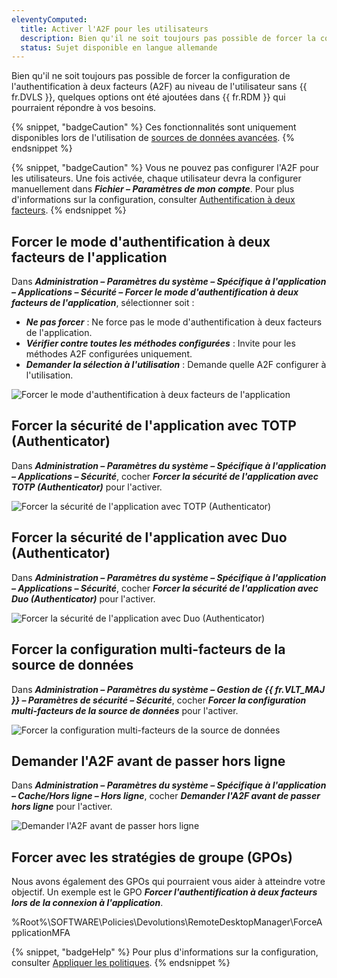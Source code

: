 ```yaml
---
eleventyComputed:
  title: Activer l'A2F pour les utilisateurs
  description: Bien qu'il ne soit toujours pas possible de forcer la configuration de l'authentification à deux facteurs (A2F) au niveau de l'utilisateur sans {{ fr.DVLS }}, quelques options ont été ajoutées dans {{ fr.RDM }} qui pourraient répondre à vos besoins.
  status: Sujet disponible en langue allemande
---
```

Bien qu'il ne soit toujours pas possible de forcer la configuration de l'authentification à deux facteurs (A2F) au niveau de l'utilisateur sans {{ fr.DVLS }}, quelques options ont été ajoutées dans {{ fr.RDM }} qui pourraient répondre à vos besoins.

{% snippet, "badgeCaution" %}
Ces fonctionnalités sont uniquement disponibles lors de l'utilisation de [sources de données avancées](/rdm/windows/data-sources/data-sources-types/advanced-data-sources/).
{% endsnippet %}

{% snippet, "badgeCaution" %}
Vous ne pouvez pas configurer l'A2F pour les utilisateurs. Une fois activée, chaque utilisateur devra la configurer manuellement dans ***Fichier – Paramètres de mon compte***. Pour plus d'informations sur la configuration, consulter [Authentification à deux facteurs](/rdm/windows/data-sources/multi-factor-authentication/).
{% endsnippet %}

## Forcer le mode d'authentification à deux facteurs de l'application

Dans ***Administration – Paramètres du système – Spécifique à l'application – Applications – Sécurité – Forcer le mode d'authentification à deux facteurs de l'application***, sélectionner soit :

* ***Ne pas forcer*** : Ne force pas le mode d'authentification à deux facteurs de l'application.
* ***Vérifier contre toutes les méthodes configurées*** : Invite pour les méthodes A2F configurées uniquement.
* ***Demander la sélection à l'utilisation*** : Demande quelle A2F configurer à l'utilisation.

![Forcer le mode d'authentification à deux facteurs de l'application](https://cdnweb.devolutions.net/docs/docs_en_kb_KB2271.png)

## Forcer la sécurité de l'application avec TOTP (Authenticator)
Dans ***Administration – Paramètres du système – Spécifique à l'application – Applications – Sécurité***, cocher ***Forcer la sécurité de l'application avec TOTP (Authenticator)*** pour l'activer.

![Forcer la sécurité de l'application avec TOTP (Authenticator)](https://cdnweb.devolutions.net/docs/docs_en_kb_KB2270.png)

## Forcer la sécurité de l'application avec Duo (Authenticator)
Dans ***Administration – Paramètres du système – Spécifique à l'application – Applications – Sécurité***, cocher ***Forcer la sécurité de l'application avec Duo (Authenticator)*** pour l'activer.

![Forcer la sécurité de l'application avec Duo (Authenticator)](https://cdnweb.devolutions.net/docs/docs_en_kb_KB2267.png)

## Forcer la configuration multi-facteurs de la source de données
Dans ***Administration – Paramètres du système – Gestion de {{ fr.VLT_MAJ }} – Paramètres de sécurité – Sécurité***, cocher ***Forcer la configuration multi-facteurs de la source de données*** pour l'activer.

![Forcer la configuration multi-facteurs de la source de données](https://cdnweb.devolutions.net/docs/docs_en_kb_KB2273.png)

## Demander l'A2F avant de passer hors ligne
Dans ***Administration – Paramètres du système – Spécifique à l'application – Cache/Hors ligne – Hors ligne***, cocher ***Demander l'A2F avant de passer hors ligne*** pour l'activer.

![Demander l'A2F avant de passer hors ligne](https://cdnweb.devolutions.net/docs/docs_en_kb_KB2269.png)

## Forcer avec les stratégies de groupe (GPOs)
Nous avons également des GPOs qui pourraient vous aider à atteindre votre objectif. Un exemple est le GPO ***Forcer l'authentification à deux facteurs lors de la connexion à l'application***.

%Root%\SOFTWARE\Policies\Devolutions\RemoteDesktopManager\ForceApplicationMFA

{% snippet, "badgeHelp" %}
Pour plus d'informations sur la configuration, consulter [Appliquer les politiques](/rdm/kb/rdm-windows/how-to-articles/group-policies/).
{% endsnippet %}